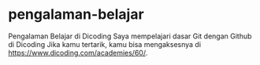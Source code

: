 # pengalaman-belajar

Pengalaman Belajar di Dicoding
Saya mempelajari dasar Git dengan Github di Dicoding
Jika kamu tertarik, kamu bisa mengaksesnya di https://www.dicoding.com/academies/60/.
